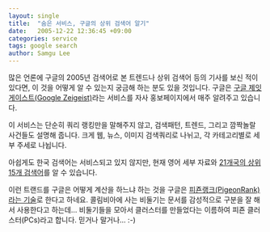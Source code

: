 ```yaml
---
layout: single
title:  "숨은 서비스, 구글의 상위 검색어 알기"
date:   2005-12-22 12:36:45 +09:00
categories: service
tags: google search
author: Samgu Lee
---
```

많은 언론에 구글의 2005년 검색어로 본 트렌드나 상위 검색어 등의 기사를 보신 적이 있다면, 이 것을 어떻게 알 수 있는지 궁금해 하는 분도 있을 것입니다. 구글은 [구글 제잇게이스트(Google Zeigeist)](http://www.google.com/intl/en/press/zeitgeist.html)라는 서비스를 자사 홍보페이지에서 매주 알려주고 있습니다.

이 서비스는 단순히 쿼리 랭킹만을 말해주지 않고, 검색패턴, 트렌드, 그리고 깜짝놀랄 사건들도 설명해 줍니다. 크게 웹, 뉴스, 이미지 검색쿼리로 나뉘고, 각 카테고리별로 세부 주세로 나뉩니다.

아쉽게도 한국 검색어는 서비스되고 있지 않지만, 현재 영어 세부 자료와 [21개국의 상위 15개 검색어](http://www.google.com/intl/en/press/intl-zeitgeist.html#jp)를 알 수 있습니다.

이런 트랜드를 구글은 어떻게 계산을 하느냐 하는 것을 구글은 [피죤랭크(PigeonRank)라는 기술](http://www.google.com/technology/pigeonrank.html)로 한다고 하네요. 콜림비아에 사는 비둘기는 문서를 감성적으로 구분을 잘 해서 사용한다고 하는데... 비둘기들을 모아서 클러스터를 만들었다는 이름하여 피죤 클러스터(PCs)라고 합니다. 믿거나 말거나... :-)
